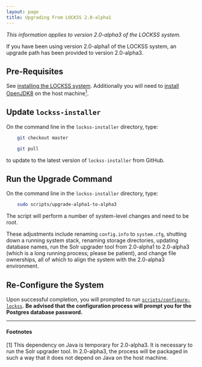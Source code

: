 ```yaml
---
layout: page
title: Upgrading From LOCKSS 2.0-alpha1
---
```


*This information applies to version 2.0-alpha3 of the LOCKSS system.*

If you have been using version 2.0-alpha1 of the LOCKSS system, an upgrade path has been provided to version 2.0-alpha3.

## Pre-Requisites

See [installing the LOCKSS system](installing). Additionally you will need to
[install OpenJDK8](installing/openjdk8) on the host machine[<sup>1</sup>](#n1).

## Update `lockss-installer`

On the command line in the `lockss-installer` directory, type:

```bash
    git checkout master

    git pull
```

to update to the latest version of `lockss-installer` from GitHub.

## Run the Upgrade Command

On the command line in the `lockss-installer` directory, type:

```bash
    sudo scripts/upgrade-alpha1-to-alpha3
```

The script will perform a number of system-level changes and need to be root.

These adjustments include renaming `config.info` to `system.cfg`, shutting down a running system stack, renaming storage directories, updating database names, run the Solr upgrader tool from 2.0-alpha1 to 2.0-alpha3 (which is a long running process; please be patient), and change file ownerships, all of which to align the system with the 2.0-alpha3 environment.

## Re-Configure the System

Upon successful completion, you will prompted to run [`scripts/configure-lockss`](configuring). **Be advised that the configuration process will prompt you for the Postgres database password.**

----

#### Footnotes

<a name="n1" id="n1">[1]</a> This dependency on Java is temporary for 2.0-alpha3. It is necessary to run the Solr upgrader tool. In 2.0-alpha3, the process will be packaged in such a way that it does not depend on Java on the host machine.
